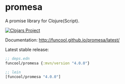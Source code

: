 # promesa #

A promise library for Clojure(Script).

[![Clojars Project](http://clojars.org/funcool/promesa/latest-version.svg)](http://clojars.org/funcool/promesa)

Documentation: http://funcool.github.io/promesa/latest/

Latest stable release:

```clojure
;; deps.edn
funcool/promesa {:mvn/version "4.0.0"}

;; lein
[funcool/promesa "4.0.0"]
```

